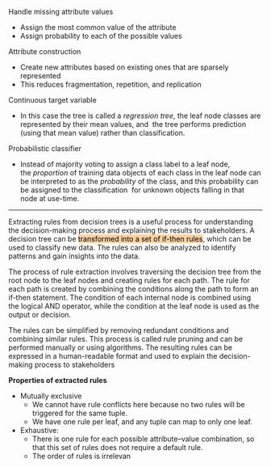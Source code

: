 
Handle missing attribute values
- Assign the most common value of the attribute
- Assign probability to each of the possible values

Attribute construction
- Create new attributes based on existing ones that are sparsely represented
- This reduces fragmentation, repetition, and replication

Continuous target variable
- In this case the tree is called a _regression tree_, the leaf node classes are represented by their mean values, and  the tree performs prediction (using that mean value) rather than classification.

Probabilistic classifier
- Instead of majority voting to assign a class label to a leaf node, the _proportion_ of training data objects of each class in the leaf node can be interpreted to as the _probability_ of the class, and this probability can be assigned to the classification  for unknown objects falling in that node at use-time.

---

Extracting rules from decision trees is a useful process for understanding the decision-making process and explaining the results to stakeholders. A decision tree can be <mark style="background: #FFB86CA6;">transformed into a set of if-then rules</mark>, which can be used to classify new data. The rules can also be analyzed to identify patterns and gain insights into the data.

The process of rule extraction involves traversing the decision tree from the root node to the leaf nodes and creating rules for each path. The rule for each path is created by combining the conditions along the path to form an if-then statement. The condition of each internal node is combined using the logical AND operator, while the condition at the leaf node is used as the output or decision.

The rules can be simplified by removing redundant conditions and combining similar rules. This process is called rule pruning and can be performed manually or using algorithms. The resulting rules can be expressed in a human-readable format and used to explain the decision-making process to stakeholders

**Properties of extracted rules**

-   Mutually exclusive
    -   We cannot have rule conflicts here because no two rules will be triggered for the same tuple.
    -   We have one rule per leaf, and any tuple can map to only one leaf.
-   Exhaustive:
	-   There is one rule for each possible attribute–value combination, so that this set of rules does not require a default rule.
	-   The order of rules is irrelevan

